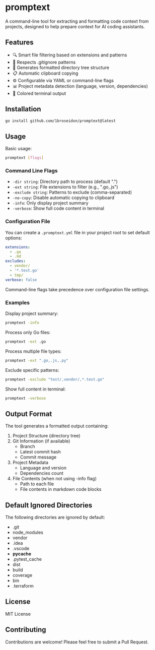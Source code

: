 # promptext

A command-line tool for extracting and formatting code context from projects, designed to help prepare context for AI coding assistants.

## Features

- 🔍 Smart file filtering based on extensions and patterns
- 📁 Respects .gitignore patterns
- 🌲 Generates formatted directory tree structure
- 📋 Automatic clipboard copying
- ⚙️ Configurable via YAML or command-line flags
- 📊 Project metadata detection (language, version, dependencies)
- 🎨 Colored terminal output

## Installation

```bash
go install github.com/1broseidon/promptext@latest
```

## Usage

Basic usage:
```bash
promptext [flags]
```

### Command Line Flags

- `-dir string`: Directory path to process (default ".")
- `-ext string`: File extensions to filter (e.g., ".go,.js")
- `-exclude string`: Patterns to exclude (comma-separated)
- `-no-copy`: Disable automatic copying to clipboard
- `-info`: Only display project summary
- `-verbose`: Show full code content in terminal

### Configuration File

You can create a `.promptext.yml` file in your project root to set default options:

```yaml
extensions:
  - .go
  - .md
excludes:
  - vendor/
  - '*.test.go'
  - tmp/
verbose: false
```

Command-line flags take precedence over configuration file settings.

### Examples

Display project summary:
```bash
promptext -info
```

Process only Go files:
```bash
promptext -ext .go
```

Process multiple file types:
```bash
promptext -ext ".go,.js,.py"
```

Exclude specific patterns:
```bash
promptext -exclude "test/,vendor/,*.test.go"
```

Show full content in terminal:
```bash
promptext -verbose
```

## Output Format

The tool generates a formatted output containing:

1. Project Structure (directory tree)
2. Git Information (if available)
   - Branch
   - Latest commit hash
   - Commit message
3. Project Metadata
   - Language and version
   - Dependencies count
4. File Contents (when not using -info flag)
   - Path to each file
   - File contents in markdown code blocks

## Default Ignored Directories

The following directories are ignored by default:
- .git
- node_modules
- vendor
- .idea
- .vscode
- __pycache__
- .pytest_cache
- dist
- build
- coverage
- bin
- .terraform

## License

MIT License

## Contributing

Contributions are welcome! Please feel free to submit a Pull Request.
